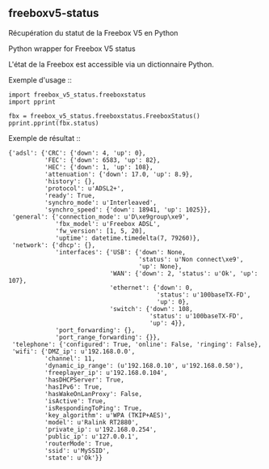 freeboxv5-status
----------------

Récupération du statut de la Freebox V5 en Python

Python wrapper for Freebox V5 status

L'état de la Freebox est accessible via un dictionnaire Python.

Exemple d'usage ::

    import freebox_v5_status.freeboxstatus
    import pprint

    fbx = freebox_v5_status.freeboxstatus.FreeboxStatus()
    pprint.pprint(fbx.status)


Exemple de résultat ::

    {'adsl': {'CRC': {'down': 4, 'up': 0},
              'FEC': {'down': 6583, 'up': 82},
              'HEC': {'down': 1, 'up': 108},
              'attenuation': {'down': 17.0, 'up': 8.9},
              'history': {},
              'protocol': u'ADSL2+',
              'ready': True,
              'synchro_mode': u'Interleaved',
              'synchro_speed': {'down': 18941, 'up': 1025}},
     'general': {'connection_mode': u'D\xe9group\xe9',
                 'fbx_model': u'Freebox ADSL',
                 'fw_version': [1, 5, 20],
                 'uptime': datetime.timedelta(7, 79260)},
     'network': {'dhcp': {},
                 'interfaces': {'USB': {'down': None,
                                        'status': u'Non connect\xe9',
                                        'up': None},
                                'WAN': {'down': 2, 'status': u'Ok', 'up': 107},
                                'ethernet': {'down': 0,
                                             'status': u'100baseTX-FD',
                                             'up': 0},
                                'switch': {'down': 108,
                                           'status': u'100baseTX-FD',
                                           'up': 4}},
                 'port_forwarding': {},
                 'port_range_forwarding': {}},
     'telephone': {'configured': True, 'online': False, 'ringing': False},
     'wifi': {'DMZ_ip': u'192.168.0.0',
              'channel': 11,
              'dynamic_ip_range': (u'192.168.0.10', u'192.168.0.50'),
              'freeplayer_ip': u'192.168.0.104',
              'hasDHCPServer': True,
              'hasIPv6': True,
              'hasWakeOnLanProxy': False,
              'isActive': True,
              'isRespondingToPing': True,
              'key_algorithm': u'WPA (TKIP+AES)',
              'model': u'Ralink RT2880',
              'private_ip': u'192.168.0.254',
              'public_ip': u'127.0.0.1',
              'routerMode': True,
              'ssid': u'MySSID',
              'state': u'Ok'}}

